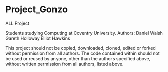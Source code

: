 # Project_Gonzo
ALL Project

Students studying Computing at Coventry University.
Authors:
Daniel Walsh
Gareth Holloway
Elliot Hawkins

This project should not be copied, downloaded, cloned, edited or forked without permission from all authors.
The code contained within should not be used or reused by anyone, other than the authors specified above, without written permission from all authors, listed above.
